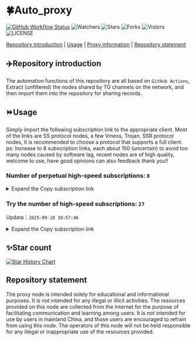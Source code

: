 # 🍀Auto_proxy
[![GitHub Workflow Status](https://img.shields.io/github/actions/workflow/status/PangTouY00/Auto_proxy/main.yml?branch=main)](https://github.com/PangTouY00/Auto_proxy/actions/workflows/main.yml?branch=main) 
![Watchers](https://img.shields.io/github/watchers/w1770946466/Auto_proxy) ![Stars](https://img.shields.io/github/stars/PangTouY00/Auto_proxy) ![Forks](https://img.shields.io/github/forks/w1770946466/Auto_proxy) ![Vistors](https://visitor-badge.laobi.icu/badge?page_id=PangTouY00.Auto_proxy) ![LICENSE](https://img.shields.io/badge/license-CC%20BY--SA%204.0-green.svg)

[Repository introduction](https://github.com/PangTouY00/Auto_proxy#Repositoryintroduction) | [Usage](https://github.com/PangTouY00/Auto_proxy#Usage) | [Proxy information](https://github.com/PangTouY00/Auto_proxy#Proxyinformation) | [Repository statement](https://github.com/PangTouY00/Auto_proxy#Repositorystatement)

## ✈️Repository introduction
The automation functions of this repository are all based on `GitHub Actions`,
Extract (unfiltered) the nodes shared by TG channels on the network, and then import them into the repository for sharing records.

## ⏩Usage
Simply import the following subscription link to the appropriate client. Most of the links are SS protocol nodes, a few Vmess, Trojan, SSR protocol nodes, it is recommended to choose a protocol that supports a full client.
ps: Increase to 8 subscription links, each about 150 (uncertain) to avoid too many nodes caused by software lag, recent nodes are of high quality, welcome to use, have good opinions can also feedback thank you!!

### Number of perpetual high-speed subscriptions: `8`

<details>
  <summary>Expand the Copy subscription link</summary>

  
- [Multiprotocol Base64 encoding](https://raw.githubusercontent.com/PangTouY00/Auto_proxy/main/Long_term_subscription1)
`https://raw.githubusercontent.com/PangTouY00/Auto_proxy/main/Long_term_subscription_num`
`Total number of merge nodes: 232`

- [Multiprotocol Base64 encoding](https://raw.githubusercontent.com/PangTouY00/Auto_proxy/main/Long_term_subscription1)
`https://raw.githubusercontent.com/PangTouY00/Auto_proxy/main/Long_term_subscription1`
`Total number of merge nodes: 30`

- [Multiprotocol Base64 encoding](https://raw.githubusercontent.com/PangTouY00/Auto_proxy/main/Long_term_subscription2)
`https://raw.githubusercontent.com/PangTouY00/Auto_proxy/main/Long_term_subscription2`
`Total number of merge nodes: 30`

- [Multiprotocol Base64 encoding](https://raw.githubusercontent.com/PangTouY00/Auto_proxy/main/Long_term_subscription3)
`https://raw.githubusercontent.com/PangTouY00/Auto_proxy/main/Long_term_subscription3`
`Total number of merge nodes: 30`

- [Multiprotocol Base64 encoding](https://raw.githubusercontent.com/PangTouY00/Auto_proxy/main/Long_term_subscription4)
`https://raw.githubusercontent.com/PangTouY00/Auto_proxy/main/Long_term_subscription4`
`Total number of merge nodes: 30`

- [Multiprotocol Base64 encoding](https://raw.githubusercontent.comPangTouY00/Auto_proxy/main/Long_term_subscription5)
`https://raw.githubusercontent.com/PangTouY00/Auto_proxy/main/Long_term_subscription5`
`Total number of merge nodes: 30`

- [Multiprotocol Base64 encoding](https://raw.githubusercontent.com/PangTouY00/Auto_proxy/main/Long_term_subscription6)
`https://raw.githubusercontent.com/PangTouY00/Auto_proxy/main/Long_term_subscription6`
`Total number of merge nodes: 30`

- [Multiprotocol Base64 encoding](https://raw.githubusercontent.com/PangTouY00/Auto_proxy/main/Long_term_subscription7)
`https://raw.githubusercontent.com/PangTouY00/Auto_proxy/main/Long_term_subscription7`
`Total number of merge nodes: 30`

- [Multiprotocol Base64 encoding](https://raw.githubusercontent.com/PangTouY00/Auto_proxy/main/Long_term_subscription8)
`https://raw.githubusercontent.com/PangTouY00/Auto_proxy/main/Long_term_subscription8`
`Total number of merge nodes: 22`

- [Clash subscription](https://raw.githubusercontent.com/PangTouY00/Auto_proxy/main/Long_term_subscription2.yaml)
`https://raw.githubusercontent.com/PangTouY00/Auto_proxy/main/Long_term_subscription1.yaml`


- [Clash subscription](https://raw.githubusercontent.com/PangTouY00/Auto_proxy/main/Long_term_subscription2.yaml)
`https://raw.githubusercontent.com/PangTouY00/Auto_proxy/main/Long_term_subscription2.yaml`


- [Clash subscription](https://raw.githubusercontent.com/PangTouY00/Auto_proxy/main/Long_term_subscription3.yaml)
`https://raw.githubusercontent.com/PangTouY00/Auto_proxy/main/Long_term_subscription3.yaml`
  
</details>

### Try the number of high-speed subscriptions: `27`
Updata：`2025-09-18 10:57:46`


<details>
  <summary>Expand the Copy subscription link</summary>  




































































































































































































































































































































































































































































































































































































































































































































































































































































































































































































































































































































































































































































































































































































































































































































































































































































































































































































































































































































































































































































































































































































































































































































































































































































































































































































































































































































































































































































































































































































































































































































































































































































































































































































































































































































































































































































































































































































































































































































































































































































































































































































































































































































































































































































































































































































































































































































































































































































































































































































































































































































































































































































































































































































































































































































































































































































































































































































































































































































































































































































































































































































































































































































































































































































































































































































































































































































































































































































































































































































































































































































































































































































































































































































































































































































































































































































































































































































































































































































































































































































































































































































































































































































































































































































































































































































































































































































































































































































































































































































































































































































































































































































































































































































































































































































































































































































































































































































































































































































































































































































































































































































































































































































































































































































































































































































































































































































































































































































































































































































































































































































































































































































































































































































































































































































































































































































































































































































































































































































































































































































































































































































































































































































































































































































































































































































































































































































































































































































































































































































































































































































































































































































































































































































































































































































































































































































































































































































































































































































































































































































































































































































































































































































































































































































































































































































































































































































































































































































































































































































































































































































































































































































































































































































































































































































































































































































































































































































































































































































































































































































































































































































































































































































































































































































































































































































































































































































































































































































































































































































































































































































































































































































































































































































































































































































































































































































































































































































































































































































































































































































































































































































































































































































































































































































































































































































































































































































































































































































































































































































































































































































































































































































































































































































































































































































































































































































































































































































































































































































































































































































































































































































































































































































































































































































































































































































































































































































































































































































































































































































































































































































































































































































































































































































































































































































































































































































































































































































































































































































































































































































































































































































































































































































































































































































































































































































































































































































































































































































































































































































































































































































































































































































































































































































































































































































































































































































































































































































































































































































































































































































>Trial subscription：
`https://yywhale.com/api/v1/client/subscribe?token=0ad5d2010010e78fe6d2fc3da3f064f0`




>Trial subscription：
`https://nekocloud.xx.kg/api/v1/client/subscribe?token=92283b6c7f5b3fa595f0273ea2dc25ce`




>Trial subscription：
`https://gw-tokwyrfy9u.1010520.click/api/v1/client/subscribe?token=09eda8fee84845f0a1776eff705f02d4`




>Trial subscription：
`https://gw-zubknq2tly.1010520.click/api/v1/client/subscribe?token=82b5f9cc6b24d27c53fc367e78efdcc5`




>Trial subscription：
`https://test.bt3.one/api/v1/client/subscribe?token=abd33abb94ba92afc9c3543b36b9a697`




>Trial subscription：
`https://cfvpn.com/api/v1/client/subscribe?token=2f6b222f64752b0d998ce0dc7cf964d2`




>Trial subscription：
`https://sy-4dskhb.fj520.click/api/v1/client/subscribe?token=f732765ba5fd44bea509d8fce5f29e62`




>Trial subscription：
`https://dl.vfkum.website/api/v1/client/subscribe?token=dc8a267d47f39e25d21a71e4b2c57e88`




>Trial subscription：
`https://dashuai.us/api/v1/client/subscribe?token=1d740823a525e08554d030dd565c91e9`




>Trial subscription：
`https://dash.tuzivip03.top/api/v1/client/subscribe?token=20ad3f72451408551a56fd5df3677e51`




>Trial subscription：
`https://v2s.ip-ddns.com/api/v1/client/subscribe?token=22847ad22bab5935dbaf1adff17c004d`




>Trial subscription：
`https://a.ppsubsc.org/api/v1/client/subscribe?token=6701b6749f596ca4ddfe7fe1961db618`




>Trial subscription：
`https://gw-8gdesscrja.1010520.click/api/v1/client/subscribe?token=d055a25f0447c2f8214fdc328b72eeb6`




>Trial subscription：
`https://ld88.nxxbbf.com/api/v1/client/subscribe?token=b3c6d60cc5ae34ce03052f80d9969866`




>Trial subscription：
`https://guanwang.1010520.click/api/v1/client/subscribe?token=fa3d78f9cebe9a10294f2e2d7a2620d5`




>Trial subscription：
`https://fs.v2rayse.com/share/20250912/exfzsccvq6.txt`




>Trial subscription：
`https://go.yueyun.de/api/v1/client/subscribe?token=faa11f7562c46d7ec614bd36c142322d`




>Trial subscription：
`https://nekocloud.qzz.io/api/v1/client/subscribe?token=3e1fb754094355ba13470a8de44f516e`




>Trial subscription：
`https://dash.tuzivip01.top/api/v1/client/subscribe?token=243da23f33aec5f2a9f6c5d98f0951dc`




>Trial subscription：
`https://www.huojian2.xyz/api/v1/client/subscribe?token=f44182b8bd78da87ea1747cbf822cc03`




>Trial subscription：
`https://dash.tuzivip02.top/api/v1/client/subscribe?token=538c8c421f9bd17140177ab9fb77f0cc`




>Trial subscription：
`https://www.eeevpn.com/api/v1/client/subscribe?token=cc5961f6d70e605b10564f2361632946`




>Trial subscription：
`https://cloud.mxlk.net/api/v1/client/subscribe?token=61367a84df84ed423b2ed622ff45a1ee`




>Trial subscription：
`https://kingfisher.top/api/v1/client/subscribe?token=8c372ce037640e016186260402c86e51`




>Trial subscription：
`https://qingyun.zybs.eu.org/api/v1/client/subscribe?token=d31ede8fc24f749387236626a6944b4c`




>Trial subscription：
`https://xiaohuolongjc.top/api/v1/client/subscribe?token=73d8dcc4158e5bc336c0b3ce1d20f4e6`




>Trial subscription：
`https://gw-wzpalhftjc.1010520.click/api/v1/client/subscribe?token=e7fd308037155763c4a49cf195f38690`



</details>

## ✨Star count
[![Star History Chart](https://api.star-history.com/svg?repos=PangTouY00/Auto_proxy&type=Date)](https://star-history.com/#w1770946466/Auto_proxy&Date)



## Repository statement
The proxy node is intended solely for educational and informational purposes. It is not intended for any illegal or illicit activities. The resources provided on this node are collected from the Internet for the purpose of facilitating communication and learning among users. It is not intended for use by users in mainland China, and those users are encouraged to refrain from using this node. The operators of this node will not be held responsible for any illegal or inappropriate use of the resources provided.
